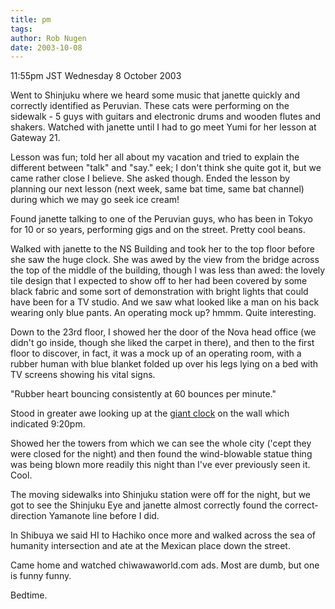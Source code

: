 ```yaml
---
title: pm
tags: 
author: Rob Nugen
date: 2003-10-08
---
```


<p class=date>11:55pm JST Wednesday 8 October 2003</p>

<p>Went to Shinjuku where we heard some music that janette quickly and
correctly identified as Peruvian.  These cats were performing on the
sidewalk - 5 guys with guitars and electronic drums and wooden flutes
and shakers.  Watched with janette until I had to go meet Yumi for her
lesson at Gateway 21.</p>

<p>Lesson was fun; told her all about my vacation and tried to explain
the different between "talk" and "say."  eek; I don't think she quite
got it, but we came rather close I believe.  She asked though.  Ended
the lesson by planning our next lesson (next week, same bat time, same
bat channel) during which we may go seek ice cream!</p>

<p>Found janette talking to one of the Peruvian guys, who has been in
Tokyo for 10 or so years, performing gigs and on the street.  Pretty
cool beans.</p>

<p>Walked with janette to the NS Building and took her to the top
floor before she saw the huge clock.  She was awed by the view from
the bridge across the top of the middle of the building, though I was
less than awed: the lovely tile design that I expected to show off to
her had been covered by some black fabric and some sort of
demonstration with bright lights that could have been for a TV
studio.  And we saw what looked like a man on his back wearing only
blue pants.  An operating mock up?  hmmm.  Quite interesting.</p>

<p>Down to the 23rd floor, I showed her the door of the Nova head
office (we didn't go inside, though she liked the carpet in there),
and then to the first floor to discover, in fact, it was a mock up of
an operating room, with a rubber human with blue blanket folded up
over his legs lying on a bed with TV screens showing his vital
signs.</p>

<p>"Rubber heart bouncing consistently at 60 bounces per minute."</p>

<p>Stood in greater awe looking up at the <a
href="/images/travel/japan2003-2004/001_first_week/japan-Pages/Image2.html">giant
clock</a> on the wall which indicated 9:20pm.</p>

<p>Showed her the towers from which we can see the whole city ('cept
they were closed for the night) and then found the wind-blowable
statue thing was being blown more readily this night than I've ever
previously seen it.  Cool.</p>

<p>The moving sidewalks into Shinjuku station were off for the night,
but we got to see the Shinjuku Eye and janette almost correctly found
the correct-direction Yamanote line before I did.</p>

<p>In Shibuya we said HI to Hachiko once more and walked across the
sea of humanity intersection and ate at the Mexican place down the
street.</p>

<p>Came home and watched chiwawaworld.com ads.  Most are dumb, but one
is funny funny.</p>

<p>Bedtime.</p>
